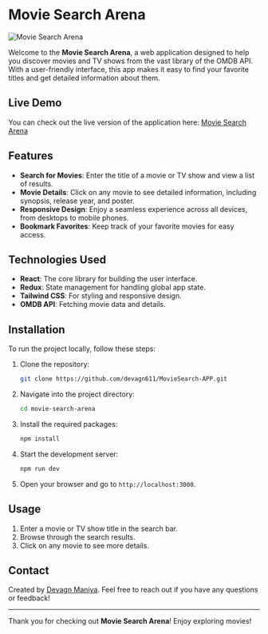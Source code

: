 
# Movie Search Arena

![Movie Search Arena](https://via.placeholder.com/600x200.png?text=Movie+Search+Arena)

Welcome to the **Movie Search Arena**, a web application designed to help you discover movies and TV shows from the vast library of the OMDB API. With a user-friendly interface, this app makes it easy to find your favorite titles and get detailed information about them.

## Live Demo

You can check out the live version of the application here: [Movie Search Arena](https://movie-search-arena.netlify.app/)

## Features

- **Search for Movies**: Enter the title of a movie or TV show and view a list of results.
- **Movie Details**: Click on any movie to see detailed information, including synopsis, release year, and poster.
- **Responsive Design**: Enjoy a seamless experience across all devices, from desktops to mobile phones.
- **Bookmark Favorites**: Keep track of your favorite movies for easy access.

## Technologies Used

- **React**: The core library for building the user interface.
- **Redux**: State management for handling global app state.
- **Tailwind CSS**: For styling and responsive design.
- **OMDB API**: Fetching movie data and details.

## Installation

To run the project locally, follow these steps:

1. Clone the repository:

   ```bash
   git clone https://github.com/devagn611/MovieSearch-APP.git
   ```

2. Navigate into the project directory:

   ```bash
   cd movie-search-arena
   ```

3. Install the required packages:

   ```bash
   npm install
   ```

4. Start the development server:

   ```bash
   npm run dev
   ```

5. Open your browser and go to `http://localhost:3000`.

## Usage

1. Enter a movie or TV show title in the search bar.
2. Browse through the search results.
3. Click on any movie to see more details.


## Contact

Created by [Devagn Maniya](https://github.com/devagn611). Feel free to reach out if you have any questions or feedback!

---

Thank you for checking out **Movie Search Arena**! Enjoy exploring movies!

